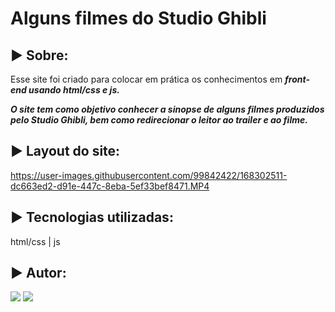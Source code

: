 # Alguns filmes do Studio Ghibli

## ► Sobre: 

Esse site foi criado para colocar em prática os conhecimentos em ***front-end usando html/css e js.*** 

***O site tem como objetivo conhecer a sinopse de alguns filmes produzidos pelo Studio Ghibli, bem como redirecionar o leitor ao trailer e ao filme.*** 

## ► Layout do site: 
https://user-images.githubusercontent.com/99842422/168302511-dc663ed2-d91e-447c-8eba-5ef33bef8471.MP4

## ► Tecnologias utilizadas: ##
html/css  |  js

## ► Autor:  
 <div>  
  <a href = "layanenu@gmail.com"><img src="https://img.shields.io/badge/-Gmail-%23333?style=for-the-badge&logo=gmail&logoColor=white" target="_blank"></a>
  <a href="https://www.linkedin.com/in/layanenu/" target="_blank"><img src="https://img.shields.io/badge/-LinkedIn-%230077B5?style=for-the-badge&logo=linkedin&logoColor=white" target="_blank"></a> 
</div>
